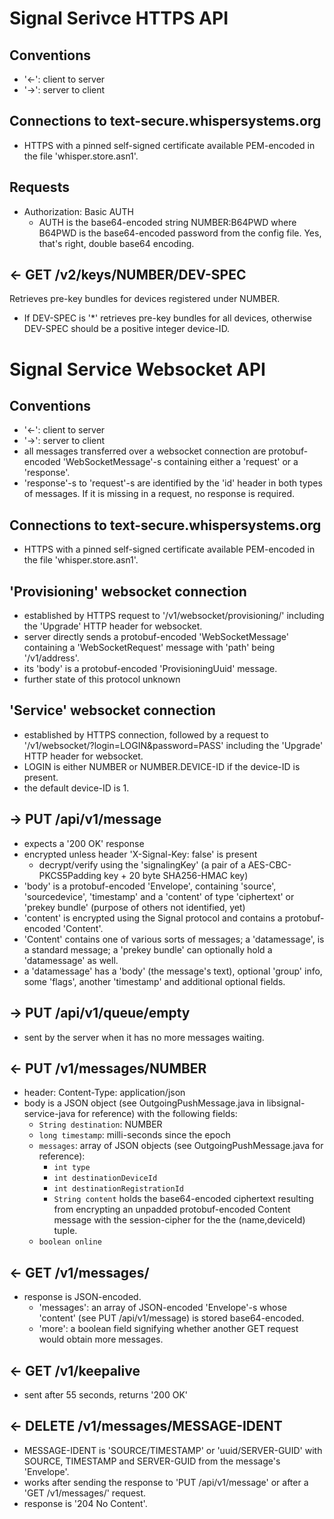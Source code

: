 Signal Serivce HTTPS API
========================

Conventions
-----------
- '<-': client to server
- '->': server to client

Connections to text-secure.whispersystems.org
---------------------------------------------
- HTTPS with a pinned self-signed certificate available PEM-encoded in the file
  'whisper.store.asn1'.

Requests
--------
- Authorization: Basic AUTH
  - AUTH is the base64-encoded string NUMBER:B64PWD where B64PWD is the
    base64-encoded password from the config file. Yes, that's right, double
    base64 encoding.

<- GET /v2/keys/NUMBER/DEV-SPEC
-------------------------------
Retrieves pre-key bundles for devices registered under NUMBER.
- If DEV-SPEC is '*' retrieves pre-key bundles for all devices, otherwise
  DEV-SPEC should be a positive integer device-ID.

Signal Service Websocket API
============================

Conventions
-----------
- '<-': client to server
- '->': server to client
- all messages transferred over a websocket connection are protobuf-encoded
  'WebSocketMessage'-s containing either a 'request' or a 'response'.
- 'response'-s to 'request'-s are identified by the 'id' header in both types
  of messages. If it is missing in a request, no response is required.

Connections to text-secure.whispersystems.org
---------------------------------------------
- HTTPS with a pinned self-signed certificate available PEM-encoded in the file
  'whisper.store.asn1'.

'Provisioning' websocket connection
-----------------------------------
- established by HTTPS request to '/v1/websocket/provisioning/' including the
  'Upgrade' HTTP header for websocket.
- server directly sends a protobuf-encoded 'WebSocketMessage' containing a
  'WebSocketRequest' message with 'path' being '/v1/address'.
- its 'body' is a protobuf-encoded 'ProvisioningUuid' message.
- further state of this protocol unknown

'Service' websocket connection
------------------------------
- established by HTTPS connection, followed by a request to
  '/v1/websocket/?login=LOGIN&password=PASS' including the 'Upgrade' HTTP
  header for websocket.
- LOGIN is either NUMBER or NUMBER.DEVICE-ID if the device-ID is present.
- the default device-ID is 1.

-> PUT /api/v1/message
----------------------
- expects a '200 OK' response
- encrypted unless header 'X-Signal-Key: false' is present
  - decrypt/verify using the 'signalingKey' (a pair of a AES-CBC-PKCS5Padding
    key + 20 byte SHA256-HMAC key)
- 'body' is a protobuf-encoded 'Envelope', containing 'source', 'sourcedevice',
  'timestamp' and a 'content' of type 'ciphertext' or 'prekey bundle'
  (purpose of others not identified, yet)
- 'content' is encrypted using the Signal protocol and contains a protobuf-
  encoded 'Content'.
- 'Content' contains one of various sorts of messages; a 'datamessage', is a
  standard message; a 'prekey bundle' can optionally hold a 'datamessage' as
  well.
- a 'datamessage' has a 'body' (the message's text), optional 'group' info,
  some 'flags', another 'timestamp' and additional optional fields.

-> PUT /api/v1/queue/empty
--------------------------
- sent by the server when it has no more messages waiting.

<- PUT /v1/messages/NUMBER
--------------------------
- header: Content-Type: application/json
- body is a JSON object (see OutgoingPushMessage.java in libsignal-service-java
  for reference) with the following fields:
  - `String destination`: NUMBER
  - `long timestamp`: milli-seconds since the epoch
  - `messages`: array of JSON objects (see OutgoingPushMessage.java for
    reference):
    - `int type`
    - `int destinationDeviceId`
    - `int destinationRegistrationId`
    - `String content` holds the base64-encoded ciphertext resulting from
      encrypting an unpadded protobuf-encoded Content message with the
      session-cipher for the the (name,deviceId) tuple.
  - `boolean online`

<- GET /v1/messages/
--------------------
- response is JSON-encoded.
  - 'messages': an array of JSON-encoded 'Envelope'-s whose 'content' (see
    PUT /api/v1/message) is stored base64-encoded.
  - 'more': a boolean field signifying whether another GET request would
    obtain more messages.

<- GET /v1/keepalive
--------------------
- sent after 55 seconds, returns '200 OK'

<- DELETE /v1/messages/MESSAGE-IDENT
------------------------------------
- MESSAGE-IDENT is 'SOURCE/TIMESTAMP' or 'uuid/SERVER-GUID' with SOURCE,
  TIMESTAMP and SERVER-GUID from the message's 'Envelope'.
- works after sending the response to 'PUT /api/v1/message' or after a
  'GET /v1/messages/' request.
- response is '204 No Content'.
